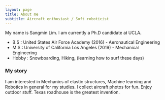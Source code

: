 ```yaml
---
layout: page
title: About me
subtitle: Aircraft enthusiast / Soft roboticist 
---
```


My name is Sangmin Lim. I am currently a Ph.D candidate at UCLA.

- B.S : United States Air Force Academy (2016) - Aeronautical Engineering
- M.S : University of California Los Angeles (2019) - Mechanical Engineering
- Hobby : Snowboarding, Hiking, (learning how to surf these days)

### My story
I am interested in Mechanics of elastic structures, Machine learning and Robotics in general for my studies. 
I collect aircraft photos for fun. Enjoy outdoor stuff. Texas roadhouse is the greatest invention.
